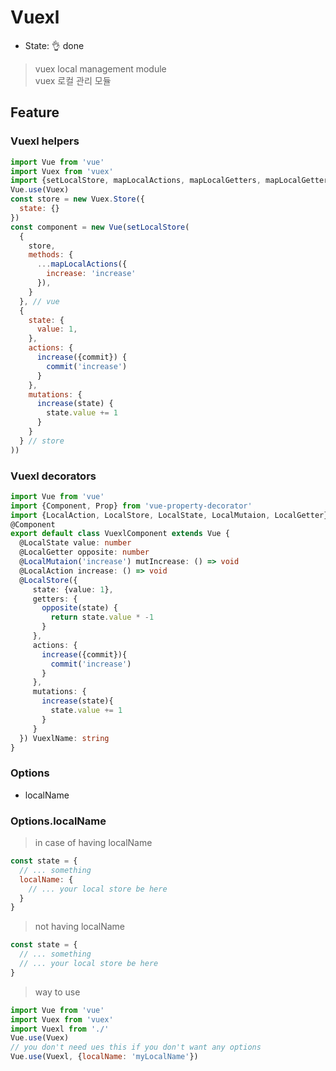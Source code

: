 # Vuexl
* State: 👌 done
> vuex local management module\
> vuex 로컬 관리 모듈
## Feature
### Vuexl helpers
```javascript
import Vue from 'vue'
import Vuex from 'vuex'
import {setLocalStore, mapLocalActions, mapLocalGetters, mapLocalGetters, mapLocalGetters} from './'
Vue.use(Vuex)
const store = new Vuex.Store({
  state: {}
})
const component = new Vue(setLocalStore(
  {
    store,
    methods: {
      ...mapLocalActions({
        increase: 'increase'
      }),
    }
  }, // vue
  {
    state: {
      value: 1,
    },
    actions: {
      increase({commit}) {
        commit('increase')
      }
    },
    mutations: {
      increase(state) {
        state.value += 1
      }
    }
  } // store
))
```
### Vuexl decorators
```typescript
import Vue from 'vue'
import {Component, Prop} from 'vue-property-decorator'
import {LocalAction, LocalStore, LocalState, LocalMutaion, LocalGetter} from './'
@Component
export default class VuexlComponent extends Vue {
  @LocalState value: number
  @LocalGetter opposite: number
  @LocalMutaion('increase') mutIncrease: () => void
  @LocalAction increase: () => void
  @LocalStore({
     state: {value: 1},
     getters: {
       opposite(state) {
         return state.value * -1
       }
     },
     actions: {
       increase({commit}){
         commit('increase')
       }
     },
     mutations: {
       increase(state){
         state.value += 1
       }
     }
  }) VuexlName: string
}
```
### Options
- localName

### Options.localName
>in case of having localName
```javascript
const state = {
  // ... something
  localName: {
    // ... your local store be here
  }
}
```
> not having localName
```javascript
const state = {
  // ... something
  // ... your local store be here
}
```
> way to use
```javascript
import Vue from 'vue'
import Vuex from 'vuex'
import Vuexl from './'
Vue.use(Vuex)
// you don't need ues this if you don't want any options
Vue.use(Vuexl, {localName: 'myLocalName'})
```
